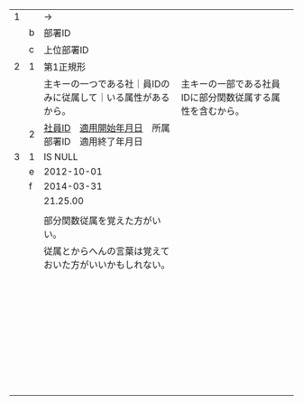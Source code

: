 |      |      |                                                              |                                                            |
| ---- | ---- | ------------------------------------------------------------ | ---------------------------------------------------------- |
| 1    |      | →                                                            |                                                            |
|      | b    | 部署ID                                                       |                                                            |
|      | c    | 上位部署ID                                                   |                                                            |
| 2    | 1    | 第1正規形                                                    |                                                            |
|      |      | 主キーの一つである社｜員IDのみに従属して｜いる属性があるから。 | 主キーの一部である社員IDに部分関数従属する属性を含むから。 |
|      | 2    | <u>社員ID</u>　<u>適用開始年月日</u>　所属部署ID　適用終了年月日 |                                                            |
| 3    | 1    | IS NULL                                                      |                                                            |
|      | e    | 2012-10-01                                                   |                                                            |
|      | f    | 2014-03-31                                                   |                                                            |
|      |      | 21.25.00                                                     |                                                            |
|      |      |                                                              |                                                            |
|      |      | 部分関数従属を覚えた方がいい。                               |                                                            |
|      |      | 従属とからへんの言葉は覚えておいた方がいいかもしれない。     |                                                            |
|      |      |                                                              |                                                            |
|      |      |                                                              |                                                            |
|      |      |                                                              |                                                            |
|      |      |                                                              |                                                            |
|      |      |                                                              |                                                            |
|      |      |                                                              |                                                            |
|      |      |                                                              |                                                            |
|      |      |                                                              |                                                            |
|      |      |                                                              |                                                            |
|      |      |                                                              |                                                            |
|      |      |                                                              |                                                            |
|      |      |                                                              |                                                            |
|      |      |                                                              |                                                            |
|      |      |                                                              |                                                            |
|      |      |                                                              |                                                            |
|      |      |                                                              |                                                            |
|      |      |                                                              |                                                            |
|      |      |                                                              |                                                            |
|      |      |                                                              |                                                            |
|      |      |                                                              |                                                            |
|      |      |                                                              |                                                            |
|      |      |                                                              |                                                            |
|      |      |                                                              |                                                            |
|      |      |                                                              |                                                            |
|      |      |                                                              |                                                            |
|      |      |                                                              |                                                            |
|      |      |                                                              |                                                            |
|      |      |                                                              |                                                            |
|      |      |                                                              |                                                            |
|      |      |                                                              |                                                            |
|      |      |                                                              |                                                            |
|      |      |                                                              |                                                            |
|      |      |                                                              |                                                            |
|      |      |                                                              |                                                            |
|      |      |                                                              |                                                            |
|      |      |                                                              |                                                            |

